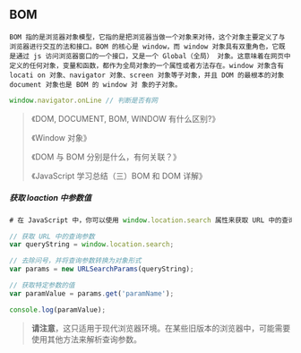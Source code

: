 ## BOM

```
BOM 指的是浏览器对象模型，它指的是把浏览器当做一个对象来对待，这个对象主要定义了与浏览器进行交互的法和接口。BOM 的核心是 window，而 window 对象具有双重角色，它既是通过 js 访问浏览器窗口的一个接口，又是一个 Global（全局） 对象。这意味着在网页中定义的任何对象，变量和函数，都作为全局对象的一个属性或者方法存在。window 对象含有 locati on 对象、navigator 对象、screen 对象等子对象，并且 DOM 的最根本的对象 document 对象也是 BOM 的 window 对 象的子对象。
```

```js
window.navigator.onLine // 判断是否有网
```

> 《DOM, DOCUMENT, BOM, WINDOW 有什么区别?》
>
> 《Window 对象》
>
> 《DOM 与 BOM 分别是什么，有何关联？》
>
> 《JavaScript 学习总结（三）BOM 和 DOM 详解》

##### 获取 loaction 中参数值

```js
# 在 JavaScript 中，你可以使用 window.location.search 属性来获取 URL 中的查询参数。

// 获取 URL 中的查询参数
var queryString = window.location.search;

// 去除问号，并将查询参数转换为对象形式
var params = new URLSearchParams(queryString);

// 获取特定参数的值
var paramValue = params.get('paramName');

console.log(paramValue);
```

> **请注意**，这只适用于现代浏览器环境。在某些旧版本的浏览器中，可能需要使用其他方法来解析查询参数。